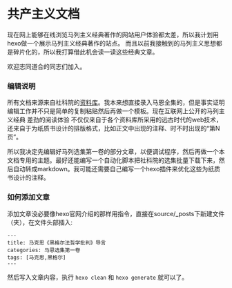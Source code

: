 # 共产主义文档
现在网上能够在线浏览马列主义经典著作的网站用户体验都太差，所以我计划用hexo做一个展示马列主义经典著作的站点。
而且以前我接触到的马列主义思想都是碎片化的，所以我打算借此机会读一读这些经典文章。

欢迎志同道合的同志们加入。

### 编辑说明

所有文档来源来自社科院的[资料库](http://clas.cssn.cn/sjxz/xsjdk/mkszyjd/)。我本来想直接录入马恩全集的，但是事实证明编辑工作并不只是简单的复制粘贴然后再做一个模板。现在互联网上公开的马列主义经典 差劲的阅读体验 不仅仅来自于各个资料库所采用的远古时代的web技术，还来自于为纸质书设计的排版格式，比如正文中出现的注释、时不时出现的“第N页”。

所以我决定先编辑好马列选集第一卷的部分文章，以便调试程序，然后再做一个本文档专用的主题。最好还能编写一个自动化脚本把社科院的选集批量下载下来，然后自动转成markdown。我可能还需要自己编写一个hexo插件来优化这些为纸质书设计的注释。

### 如何添加文章
添加文章没必要像hexo官网介绍的那样用指令，直接在source/_posts下新建文件（夹），在文件头部插入:

~~~
---
title: 马克思《黑格尔法哲学批判》导言
categories: 马恩选集第一卷
tags: [马克思,黑格尔]
---
~~~

然后写入文章内容，执行 `hexo clean` 和 `hexo generate` 就可以了。